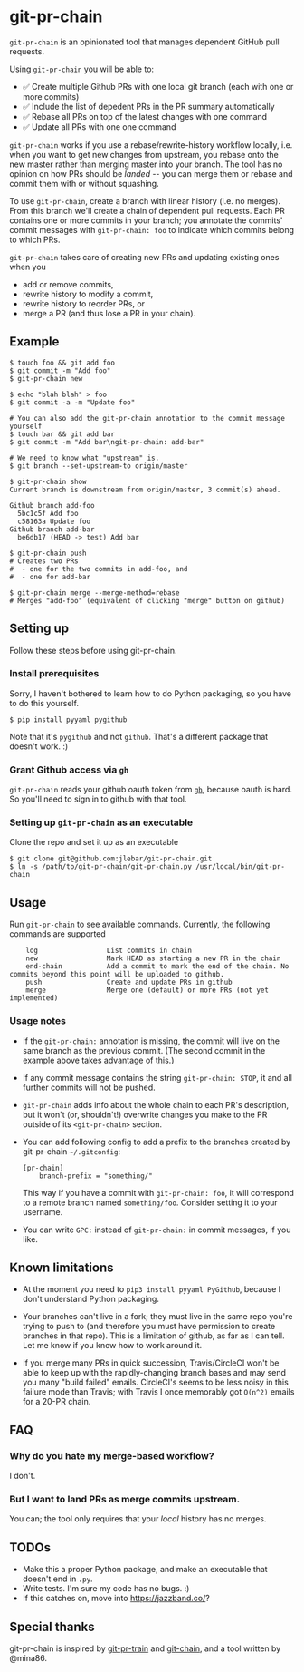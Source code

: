 # git-pr-chain

`git-pr-chain` is an opinionated tool that manages dependent GitHub pull
requests.

Using `git-pr-chain` you will be able to:

- ✅ Create multiple Github PRs with one local git branch (each with one or more commits)
- ✅ Include the list of depedent PRs in the PR summary automatically
- ✅ Rebase all PRs on top of the latest changes with one command
- ✅ Update all PRs with one one command

`git-pr-chain` works if you use a rebase/rewrite-history workflow locally, i.e.
when you want to get new changes from upstream, you rebase onto the new master
rather than merging master into your branch.  The tool has no opinion on how PRs
should be *landed* -- you can merge them or rebase and commit them with or
without squashing.

To use `git-pr-chain`, create a branch with linear history (i.e. no merges).
From this branch we'll create a chain of dependent pull requests.  Each PR
contains one or more commits in your branch; you annotate the commits' commit
messages with `git-pr-chain: foo` to indicate which commits belong to which PRs.

`git-pr-chain` takes care of creating new PRs and updating existing ones when
you

 - add or remove commits,
 - rewrite history to modify a commit,
 - rewrite history to reorder PRs, or
 - merge a PR (and thus lose a PR in your chain).

## Example

```
$ touch foo && git add foo
$ git commit -m "Add foo"
$ git-pr-chain new

$ echo "blah blah" > foo
$ git commit -a -m "Update foo"

# You can also add the git-pr-chain annotation to the commit message yourself
$ touch bar && git add bar
$ git commit -m "Add bar\ngit-pr-chain: add-bar"

# We need to know what "upstream" is.
$ git branch --set-upstream-to origin/master

$ git-pr-chain show
Current branch is downstream from origin/master, 3 commit(s) ahead.

Github branch add-foo
  5bc1c5f Add foo
  c58163a Update foo
Github branch add-bar
  be6db17 (HEAD -> test) Add bar

$ git-pr-chain push
# Creates two PRs
#  - one for the two commits in add-foo, and
#  - one for add-bar

$ git-pr-chain merge --merge-method=rebase
# Merges "add-foo" (equivalent of clicking "merge" button on github)
```

## Setting up

Follow these steps before using git-pr-chain.

### Install prerequisites

Sorry, I haven't bothered to learn how to do Python packaging, so you have to do
this yourself.

```
$ pip install pyyaml pygithub
```

Note that it's `pygithub` and not `github`.  That's a different package that
doesn't work. :)

### Grant Github access via `gh`
   `git-pr-chain` reads your github oauth token from
   [`gh`](https://github.com/cli/cli), because oauth is hard.  So you'll need to
   sign in to github with that tool.

### Setting up `git-pr-chain` as an executable

Clone the repo and set it up as an executable
```
$ git clone git@github.com:jlebar/git-pr-chain.git
$ ln -s /path/to/git-pr-chain/git-pr-chain.py /usr/local/bin/git-pr-chain
```

## Usage

Run `git-pr-chain` to see available commands. Currently, the following commands are supported

```
    log                 List commits in chain
    new                 Mark HEAD as starting a new PR in the chain
    end-chain           Add a commit to mark the end of the chain. No commits beyond this point will be uploaded to github.
    push                Create and update PRs in github
    merge               Merge one (default) or more PRs (not yet implemented)
```

### Usage notes

 * If the `git-pr-chain:` annotation is missing, the commit will live on the
   same branch as the previous commit.  (The second commit in the example above
   takes advantage of this.)

 * If any commit message contains the string `git-pr-chain: STOP`, it and all
   further commits will not be pushed.

 * `git-pr-chain` adds info about the whole chain to each PR's description, but
   it won't (or, shouldn't!) overwrite changes you make to the PR outside of its
   `<git-pr-chain>` section.

 * You can add following config to add a prefix to the branches created by git-pr-chain
   `~/.gitconfig`:

   ```
   [pr-chain]
       branch-prefix = "something/"
   ```

   This way if you have a commit with `git-pr-chain: foo`, it will correspond to
   a remote branch named `something/foo`. Consider setting it to your
   username.

 * You can write `GPC:` instead of `git-pr-chain:` in commit messages, if you
   like.

## Known limitations

 * At the moment you need to `pip3 install pyyaml PyGithub`, because I don't
   understand Python packaging.

 * Your branches can't live in a fork; they must live in the same repo you're
   trying to push to (and therefore you must have permission to create branches
   in that repo).  This is a limitation of github, as far as I can tell.  Let me
   know if you know how to work around it.

 * If you merge many PRs in quick succession, Travis/CircleCI won't be able to
   keep up with the rapidly-changing branch bases and may send you many "build
   failed" emails.  CircleCI's seems to be less noisy in this failure mode than
   Travis; with Travis I once memorably got `O(n^2)` emails for a 20-PR chain.

## FAQ

### Why do you hate my merge-based workflow?

I don't.

### But I want to land PRs as merge commits upstream.

You can; the tool only requires that your *local* history has no merges.

## TODOs

 - Make this a proper Python package, and make an executable that doesn't end in
   `.py`.
 - Write tests.  I'm sure my code has no bugs.  :)
 - If this catches on, move into https://jazzband.co/?

## Special thanks

git-pr-chain is inspired by [git-pr-train](https://github.com/realyze/pr-train)
and [git-chain](https://github.com/Shopify/git-chain), and a tool written by
@mina86.

